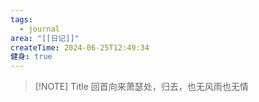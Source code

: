 ```yaml
---
tags:
  - journal
area: "[[日记]]"
createTime: 2024-06-25T12:49:34
健身: true
---
```


> [!NOTE] Title
> 回首向来萧瑟处，归去，也无风雨也无情
